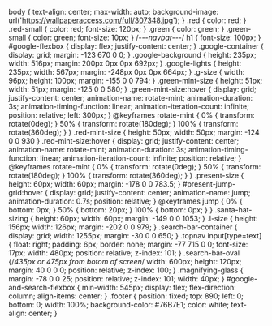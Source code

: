 body {
    text-align: center;
    max-width: auto;
    background-image: url('https://wallpaperaccess.com/full/307348.jpg');
}
.red {
    color: red; 
}
.red-small {
    color: red;
    font-size: 120px;
}
.green {
    color: green;
}
.green-small {
    color: green;
    font-size: 10px;
}
/*---navbar---*/
h1 {
    font-size: 100px;
}
#google-flexbox {
    display: flex;
    justify-content: center;
}
.google-container {
    display: grid;
    margin: -123 670 0 0;
}
.google-background {
    height: 235px;
    width: 516px;
    margin: 200px 0px 0px 692px;
}
.google-lights {
    height: 235px;
    width: 567px;
    margin: -248px 0px 0px 664px;
}
.g-size { 
    width: 96px;
    height: 100px;
    margin: -155 0 0 794;
}
.green-mint-size { 
    height: 51px;
    width: 51px;
    margin: -125 0 0 580;
}
.green-mint-size:hover {
    display: grid;
    justify-content: center;
    animation-name: rotate-mint;
    animation-duration: 3s;
    animation-timing-function: linear;
    animation-iteration-count: infinite;
    position: relative;
    left: 300px;
}
@keyframes rotate-mint {
    0% {
        transform: rotate(0deg);
    }
    50% {
        transform: rotate(180deg);
    }
    100% {
        transform: rotate(360deg);
    }
}
.red-mint-size { 
    height: 50px;
    width: 50px;
    margin: -124 0 0 930 
}
.red-mint-size:hover {
    display: grid;
    justify-content: center;
    animation-name: rotate-mint;
    animation-duration: 3s;
    animation-timing-function: linear;
    animation-iteration-count: infinite;
    position: relative;
}
@keyframes rotate-mint {
    0% {
        transform: rotate(0deg);
    }
    50% {
        transform: rotate(180deg);
    }
    100% {
        transform: rotate(360deg);
    }
}
.present-size {
    height: 60px;
    width: 60px;
    margin: -178 0 0 783.5;
}
#present-jump-grid:hover {
    display: grid;
    justify-content: center;
    animation-name: jump;
    animation-duration: 0.7s;
    position: relative;
}
@keyframes jump {
    0% {
        bottom: 0px;
    }
    50% {
        bottom: 20px;
    }
    100% {
        bottom: 0px;
    }
}
.santa-hat-sizing { 
    height: 60px;
    width: 60px;
    margin: -149 0 0 1053;
}
.l-size { 
    height: 156px;
    width: 126px;
    margin: -202 0 0 979;
}
.search-bar-container {
    display: grid;
    width: 1255px;
    margin: -30 0 0 650;
}
.topnav input[type=text] {
  float: right;
  padding: 6px;
  border: none;
  margin: -77 715 0 0;
  font-size: 17px;
  width: 480px;
  position: relative;
  z-index: 101;
}
.search-bar-oval {/*435px or 475px from botom of screen*/
    width: 600px;
    height: 120px;
    margin: 40 0 0 0;
    position: relative;
    z-index: 100;
}
.magnifying-glass {
    margin: -78 0 0 25;
    position: relative;
    z-index: 101;
    width: 40px;
}
#google-and-search-flexbox {
    min-width: 545px;
    display: flex;
    flex-direction: column;
    align-items: center;
}
.footer {
  position: fixed;
  top: 890;
  left: 0;
  bottom: 0;
  width: 100%;
  background-color: #76B7E1;
  color: white;
  text-align: center;
}
